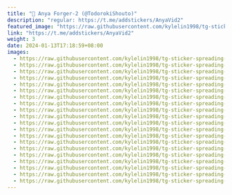 ```yaml
---
title: "🎥 Anya Forger-2 (@TodorokiShouto)"
description: "regular: https://t.me/addstickers/AnyaVid2"
featured_image: "https://raw.githubusercontent.com/kylelin1998/tg-sticker-spreading-worldwide-images/main/img/274cd743-e08f-4aa0-9fad-69f256e3b026.jpg"
link: "https://t.me/addstickers/AnyaVid2"
weight: 3
date: 2024-01-13T17:18:59+08:00
images:
  - https://raw.githubusercontent.com/kylelin1998/tg-sticker-spreading-worldwide-images/main/img/274cd743-e08f-4aa0-9fad-69f256e3b026.jpg
  - https://raw.githubusercontent.com/kylelin1998/tg-sticker-spreading-worldwide-images/main/img/7e526fce-d96d-4a29-aedc-e323b5c3afad.jpg
  - https://raw.githubusercontent.com/kylelin1998/tg-sticker-spreading-worldwide-images/main/img/c511e41c-bc9e-44d8-a7c1-c6b286c71db6.jpg
  - https://raw.githubusercontent.com/kylelin1998/tg-sticker-spreading-worldwide-images/main/img/e5abf98b-1e86-47aa-b873-72839982037b.jpg
  - https://raw.githubusercontent.com/kylelin1998/tg-sticker-spreading-worldwide-images/main/img/86094a19-f714-4420-a5be-59e4e7951dcb.jpg
  - https://raw.githubusercontent.com/kylelin1998/tg-sticker-spreading-worldwide-images/main/img/70f385a5-f183-4c56-a637-15770b51e363.jpg
  - https://raw.githubusercontent.com/kylelin1998/tg-sticker-spreading-worldwide-images/main/img/fdd27bca-6f38-4ab1-a1f1-8b38a0730918.jpg
  - https://raw.githubusercontent.com/kylelin1998/tg-sticker-spreading-worldwide-images/main/img/9d805e05-3eeb-4074-b4b4-21202a0b038c.jpg
  - https://raw.githubusercontent.com/kylelin1998/tg-sticker-spreading-worldwide-images/main/img/db0eb968-f151-4539-8289-50429865ac09.jpg
  - https://raw.githubusercontent.com/kylelin1998/tg-sticker-spreading-worldwide-images/main/img/30f9c575-ae22-4540-a6e6-f32f05716be8.jpg
  - https://raw.githubusercontent.com/kylelin1998/tg-sticker-spreading-worldwide-images/main/img/76b72059-ae43-437d-8e04-d0a4552e9ee3.jpg
  - https://raw.githubusercontent.com/kylelin1998/tg-sticker-spreading-worldwide-images/main/img/e0326b89-0211-457d-9099-a2acfc28649c.jpg
  - https://raw.githubusercontent.com/kylelin1998/tg-sticker-spreading-worldwide-images/main/img/2407fd8a-1bd8-4d28-ba20-83f89ad7d2e1.jpg
  - https://raw.githubusercontent.com/kylelin1998/tg-sticker-spreading-worldwide-images/main/img/06d093c1-4ea7-4c96-8374-b39c561972fe.jpg
  - https://raw.githubusercontent.com/kylelin1998/tg-sticker-spreading-worldwide-images/main/img/0aba04ba-6232-4d2a-9428-e2495c2a3db9.jpg
  - https://raw.githubusercontent.com/kylelin1998/tg-sticker-spreading-worldwide-images/main/img/54ae052a-d8d9-45b5-9fb7-8e9f1c4e03c7.jpg
  - https://raw.githubusercontent.com/kylelin1998/tg-sticker-spreading-worldwide-images/main/img/b3cf42d2-c9d0-4bff-a352-1097e815bf4f.jpg
  - https://raw.githubusercontent.com/kylelin1998/tg-sticker-spreading-worldwide-images/main/img/731f0f15-ca6b-43bd-87a8-fc4aa2ea3727.jpg
  - https://raw.githubusercontent.com/kylelin1998/tg-sticker-spreading-worldwide-images/main/img/d342a848-62c8-45d5-8658-2d22ed12f390.jpg
  - https://raw.githubusercontent.com/kylelin1998/tg-sticker-spreading-worldwide-images/main/img/58b2984d-8336-4789-a5a3-06f153a7b91c.jpg
---
```


